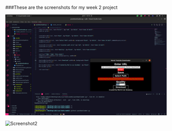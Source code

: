 ###These are the screenshots for my week 2 project

![Screenshot1](https://github.com/MorrisMuuoMulitu/LuxAcademy/blob/main/tasks/week2/Screenshot1.png)

![Screenshot2](https://github.com/MorrisMuuoMulitu/LuxAcademy/blob/main/tasks/week2/Screenshot2.png)

